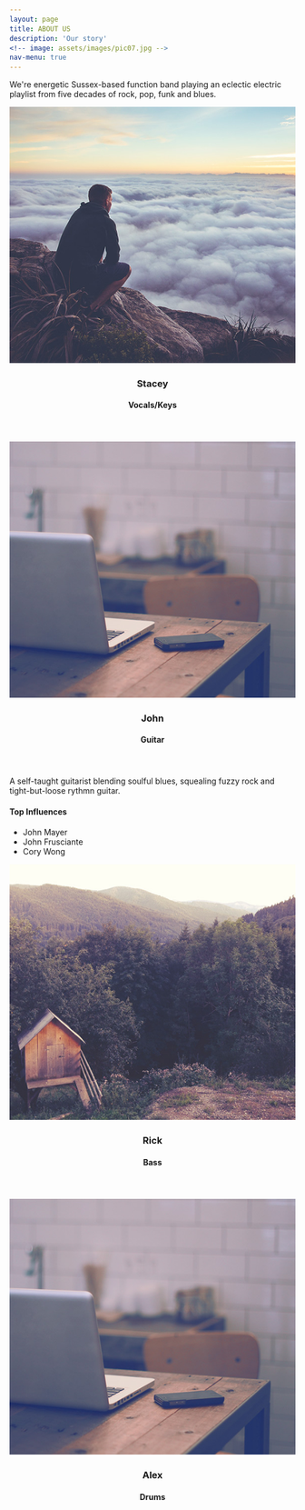 ```yaml
---
layout: page
title: ABOUT US
description: 'Our story'
<!-- image: assets/images/pic07.jpg -->
nav-menu: true
---
```


<!-- Main -->
<div id="main" class="alt">

<!-- Intro -->
<section id="intro" class="spotlights">
	<div class="inner">
		<p>We're energetic Sussex-based function band playing an eclectic electric playlist from five decades of rock, pop, funk and blues.</p>
	</div>
</section>

<!-- About -->	
<section id="two" class="spotlights">
	<section>
		<img src="assets/images/pic08.jpg" alt="" data-position="center center" />
		<div class="content">
			<div class="inner">
				<header class="major">
					<h3>Stacey</h3>
					<h4>Vocals/Keys</h4>
				</header>
				<!-- <p>Favourite bands and influences </p> -->
				<!-- <h4>Influences</h4> -->
				<!-- <ul class="alt">
					<li>John Mayer</li>
					<li>John Frusciante</li>
					<li>Eric Clapton</li>
					<li>Nile Rogers</li>
				</ul> -->
			</div>
		</div>
	</section>
	<section>
		<img src="assets/images/pic09.jpg" alt="" data-position="top center" />
		<div class="content">
			<div class="inner">
				<header class="major">
					<h3>John</h3>
					<h4>Guitar</h4>
				</header>
				<p>A self-taught guitarist blending soulful blues, squealing fuzzy rock and tight-but-loose rythmn guitar.</p>
				<h4>Top Influences</h4>
				<ul class="alt">
					<li>John Mayer</li>
					<li>John Frusciante</li>
					<li>Cory Wong</li>
				</ul>
			</div>
		</div>
	</section>
	<section>
		<img src="assets/images/pic10.jpg" alt="" data-position="25% 25%" />
		<div class="content">
			<div class="inner">
				<header class="major">
					<h3>Rick</h3>
					<h4>Bass</h4>
				</header>
				<!-- <p>A self-taught guitarist blending soulful blues, squealing fuzzy rock and tight-but-loose rythmn guitar.</p>
				<h4>Top Influences</h4>
				<ul class="alt">
					<li>John Mayer</li>
					<li>John Frusciante</li>
					<li>Cory Wong</li>
				</ul> -->
			</div>
		</div>
	</section>
	<section>
		<img src="assets/images/pic09.jpg" alt="" data-position="top center" />
		<div class="content">
			<div class="inner">
				<header class="major">
					<h3>Alex</h3>
					<h4>Drums</h4>
				</header>
				<!-- <p>A self-taught guitarist blending soulful blues, squealing fuzzy rock and tight-but-loose rythmn guitar.</p>
				<h4>Top Influences</h4>
				<ul class="alt">
					<li>John Mayer</li>
					<li>John Frusciante</li>
					<li>Cory Wong</li>
				</ul> -->
			</div>
		</div>
	</section>
</section>

<!-- Gear -->
<!-- <section id="gear" class="spotlights">
	<div class="inner">
		<h2>Our Gear</h2>
		<p>We're energetic Sussex-based function band playing an eclectic electric playlist from five decades of rock, pop, funk and blues.</p>
	</div>
</section> -->